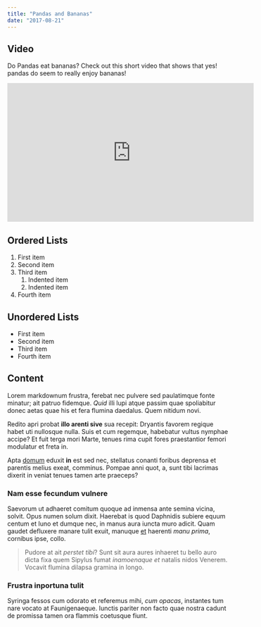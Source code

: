 ```yaml
---
title: "Pandas and Bananas"
date: "2017-08-21"
---
```

## Video

Do Pandas eat bananas? Check out this short video that shows that yes! pandas do seem to really enjoy bananas!

<iframe width="560" height="315" src="https://www.youtube.com/embed/4SZl1r2O_bY" frameborder="0" allowfullscreen></iframe>

## Ordered Lists

1. First item
2. Second item
3. Third item
    1. Indented item
    2. Indented item
4. Fourth item

## Unordered Lists

- First item
- Second item
- Third item
- Fourth item

## Content
Lorem markdownum frustra, ferebat nec pulvere sed paulatimque fonte minatur; ait
patruo fidemque. *Quid* illi lupi atque passim quae spoliabitur donec aetas quae
his et fera flumina daedalus. Quem nitidum novi.

Redito apri probat **illo arenti sive** sua recepit: Dryantis favorem regique
habet uti nullosque nulla. Suis et cum regemque, habebatur vultus nymphae
accipe? Et fuit terga mori Marte, tenues rima cupit fores praestantior femori
modulatur et freta in.

Apta [domum](http://inciditvulnere.io/venturorumqueroganti) eduxit **in** est
sed nec, stellatus conanti foribus deprensa et parentis melius exeat, comminus.
Pompae anni quot, a, sunt tibi lacrimas dixerit in veniat tenues tamen arte
praeceps?

### Nam esse fecundum vulnere

Saevorum ut adhaeret comitum quoque ad inmensa ante semina vicina, solvit. Opus
numen solum dixit. Haerebat is quod Daphnidis subiere equum centum et Iuno et
dumque nec, in manus aura iuncta muro adicit. Quam gaudet defluxere manare tulit
exuit, manuque [et](http://titanest.org/solverat.html) haerenti *manu prima*,
cornibus ipse, collo.

> Pudore at ait *perstet tibi*? Sunt sit aura aures inhaeret tu bello auro dicta
> fixa quem Sipylus fumat *inamoenaque et* natalis nidos Venerem. Vocavit
> flumina dilapsa gramina in longo.

### Frustra inportuna tulit

Syringa fessos cum odorato et referemus mihi, *cum opacas*, instantes tum nare
vocato at Faunigenaeque. Iunctis pariter non facto quae nostra cadunt de
promissa tamen ora flammis coetusque fiunt.

